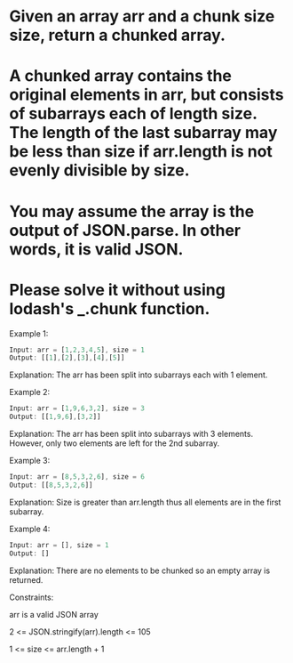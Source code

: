 # Given an array arr and a chunk size size, return a chunked array.

# A chunked array contains the original elements in arr, but consists of subarrays each of length size. The length of the last subarray may be less than size if arr.length is not evenly divisible by size.

# You may assume the array is the output of JSON.parse. In other words, it is valid JSON.

# Please solve it without using lodash's _.chunk function.

 

Example 1:
```js
Input: arr = [1,2,3,4,5], size = 1
Output: [[1],[2],[3],[4],[5]]
```
Explanation: The arr has been split into subarrays each with 1 element.


Example 2:
```js
Input: arr = [1,9,6,3,2], size = 3
Output: [[1,9,6],[3,2]]
```
Explanation: The arr has been split into subarrays with 3 elements. However, only two elements are left for the 2nd subarray.


Example 3:
```js
Input: arr = [8,5,3,2,6], size = 6
Output: [[8,5,3,2,6]]
```
Explanation: Size is greater than arr.length thus all elements are in the first subarray.

Example 4:
```js
Input: arr = [], size = 1
Output: []
```
Explanation: There are no elements to be chunked so an empty array is returned.
 

Constraints:

arr is a valid JSON array

2 <= JSON.stringify(arr).length <= 105

1 <= size <= arr.length + 1